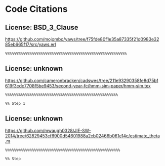 # Code Citations

## License: BSD_3_Clause
https://github.com/mojombo/yaws/tree/f75fde80f1e35a87335f21d0983e3285eb665f17/src/yaws.erl

```
%%%%%%%%%%%%%%%%%%%%%%%%%%%%%%%%%%%%%%%%%%%%%%%%%%%%%%%
```


## License: unknown
https://github.com/cameronbracken/cadswes/tree/211e93290358fe8d75bf619f3cdc7708f5be9453/second-year-fc/hmm-sim-paper/hmm-sim.tex

```
%%%%%%%%%%%%%%%%%%%%%%%%%%%%%%%%%%%%%%%%%%%%%%%%%%%

%% Step 1
```


## License: unknown
https://github.com/mwaugh0328/JIE-SW-2014/tree/62829453cf6900d54601988a2cb02466b061e14c/estimate_theta.m

```
%%%%%%%%%%%%%%%%%%%%%%%%%%%%%%%%%%%%%%%%%%%%%%%%%%%%

%% Step
```

